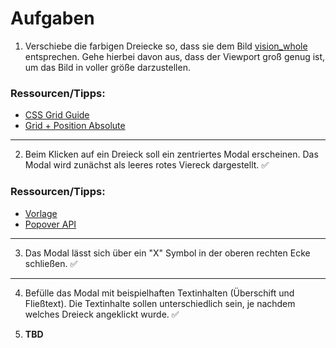 # Aufgaben

1. Verschiebe die farbigen Dreiecke so, dass sie dem Bild [vision_whole](./assets/vision_whole.png) entsprechen. Gehe hierbei davon aus, dass der Viewport groß genug ist, um das Bild in voller größe darzustellen.

### Ressourcen/Tipps:

- [CSS Grid Guide](https://css-tricks.com/snippets/css/complete-guide-grid/)
- [Grid + Position Absolute](https://www.youtube.com/watch?v=JdNG_PtuJXM)

---

2. Beim Klicken auf ein Dreieck soll ein zentriertes Modal erscheinen. Das Modal wird zunächst als leeres rotes Viereck dargestellt. ✅

### Ressourcen/Tipps:

- [Vorlage](https://www.eon.com/de/ueber-uns/politischer-dialog/flexibilitaet/big-picture-tool.html)
- [Popover API](https://developer.mozilla.org/en-US/docs/Web/API/Popover_API)

---

3. Das Modal lässt sich über ein "X" Symbol in der oberen rechten Ecke schließen. ✅

---

4. Befülle das Modal mit beispielhaften Textinhalten (Überschift und Fließtext). Die Textinhalte sollen unterschiedlich sein, je nachdem welches Dreieck angeklickt wurde. ✅

5. **TBD**
